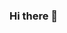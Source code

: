 ### Hi there 👋

<!--
**felixivance/felixivance** is a ✨ _special_ ✨ repository because its `README.md` (this file) appears on your GitHub profile.

I build open source software /apps that is used by startups, and hopefully you and/or your company, too!

I love building and breaking stuff. 

Currently working with Android & Ios Apps (Kotlin, Flutter, Xcode), Web Development PHP Laravel Framework + Vue Js

Cyber Security Pentesting, Kali Tools Fanatic
